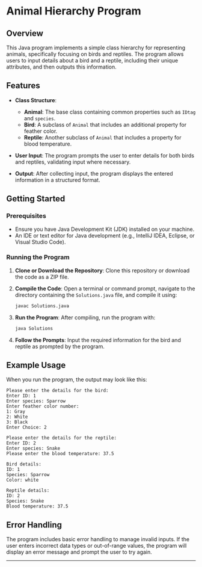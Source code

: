 # Animal Hierarchy Program

## Overview

This Java program implements a simple class hierarchy for representing animals, specifically focusing on birds and reptiles. The program allows users to input details about a bird and a reptile, including their unique attributes, and then outputs this information.

## Features

- **Class Structure**:
  - **Animal**: The base class containing common properties such as `IDtag` and `species`.
  - **Bird**: A subclass of `Animal` that includes an additional property for feather color.
  - **Reptile**: Another subclass of `Animal` that includes a property for blood temperature.

- **User Input**: The program prompts the user to enter details for both birds and reptiles, validating input where necessary.

- **Output**: After collecting input, the program displays the entered information in a structured format.

## Getting Started

### Prerequisites

- Ensure you have Java Development Kit (JDK) installed on your machine.
- An IDE or text editor for Java development (e.g., IntelliJ IDEA, Eclipse, or Visual Studio Code).

### Running the Program

1. **Clone or Download the Repository**:
   Clone this repository or download the code as a ZIP file.

2. **Compile the Code**:
   Open a terminal or command prompt, navigate to the directory containing the `Solutions.java` file, and compile it using:
   ```bash
   javac Solutions.java
   ```

3. **Run the Program**:
   After compiling, run the program with:
   ```bash
   java Solutions
   ```

4. **Follow the Prompts**:
   Input the required information for the bird and reptile as prompted by the program.

## Example Usage

When you run the program, the output may look like this:

```
Please enter the details for the bird:
Enter ID: 1
Enter species: Sparrow
Enter feather color number: 
1: Gray
2: White 
3: Black
Enter Choice: 2

Please enter the details for the reptile:
Enter ID: 2
Enter species: Snake
Please enter the blood temperature: 37.5

Bird details:
ID: 1
Species: Sparrow
Color: white

Reptile details:
ID: 2
Species: Snake
Blood temperature: 37.5
```

## Error Handling

The program includes basic error handling to manage invalid inputs. If the user enters incorrect data types or out-of-range values, the program will display an error message and prompt the user to try again.

----
